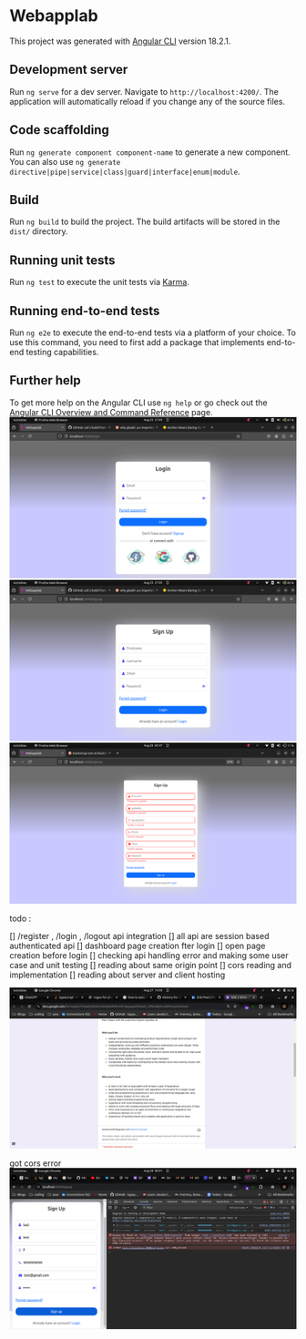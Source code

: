 # Webapplab

This project was generated with [Angular CLI](https://github.com/angular/angular-cli) version 18.2.1.

## Development server

Run `ng serve` for a dev server. Navigate to `http://localhost:4200/`. The application will automatically reload if you change any of the source files.

## Code scaffolding

Run `ng generate component component-name` to generate a new component. You can also use `ng generate directive|pipe|service|class|guard|interface|enum|module`.

## Build

Run `ng build` to build the project. The build artifacts will be stored in the `dist/` directory.

## Running unit tests

Run `ng test` to execute the unit tests via [Karma](https://karma-runner.github.io).

## Running end-to-end tests

Run `ng e2e` to execute the end-to-end tests via a platform of your choice. To use this command, you need to first add a package that implements end-to-end testing capabilities.

## Further help

To get more help on the Angular CLI use `ng help` or go check out the [Angular CLI Overview and Command Reference](https://angular.dev/tools/cli) page.
![alt text](image.png)
![alt text](image-1.png)
![alt text](image-2.png)

todo :

[]  /register , /login , /logout api integration
[] all api are session based authenticated api 
[] dashboard page creation fter login 
[] open page creation before login
[] checking api handling error and making some user case and unit testing
[] reading about same origin point 
[] cors reading and implementation 
[] reading about server and client hosting

![alt text](image-3.png)

got cors error 
![alt text](image-4.png)